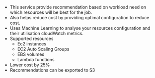 - This service provide recommendation based on workload need on which resources will be best for the job.
- Also helps reduce cost by providing optimal configuration to reduce cost.
- Uses Machine Learning to analyse your resources configuration and their utilisation cloudWatch metrics.
- Supported resources
   - Ec2 instances
   - EC2 Auto Scaling Groups
   - EBS volumes
   - Lambda functions
- Lower cost by 25%
- Recommendations can be exported to S3